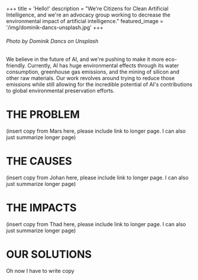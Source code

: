 +++
title = 'Hello!'
description = "We're Citizens for Clean Artificial Intelligence, and we're an advocacy group working to decrease the environmental impact of artificial intelligence."
featured_image = '/img/dominik-dancs-unsplash.jpg'
+++

###### Photo by Dominik Dancs on Unsplash

We believe in the future of AI, and we're pushing to make it more eco-friendly. Currently, AI has huge environmental effects through its water consumption, greenhouse gas emissions, and the mining of silicon and other raw materials. Our work revolves around trying to reduce those emissions while still allowing for the incredible potential of AI's contributions to global environmental preservation efforts.

# THE PROBLEM
(insert copy from Mars here, please include link to longer page. I can also just summarize longer page)

# THE CAUSES
(insert copy from Johan here, please include link to longer page. I can also just summarize longer page)

# THE IMPACTS
(insert copy from Thad here, please include link to longer page. I can also just summarize longer page)

# OUR SOLUTIONS
Oh now I have to write copy
